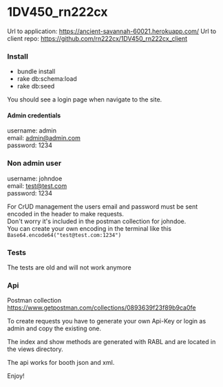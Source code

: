 # 1DV450_rn222cx

Url to application: https://ancient-savannah-60021.herokuapp.com/
Url to client repo: https://github.com/rn222cx/1DV450_rn222cx_client

### Install
* bundle install
* rake db:schema:load  
* rake db:seed

You should see a login page when navigate to the site.

#### Admin credentials
username: admin  
email: admin@admin.com  
password: 1234  

### Non admin user  
username: johndoe  
email: test@test.com  
password: 1234  

For CrUD management the users email and password must be sent encoded in the header to make requests.  
Don't worry it's included in the postman collection for johndoe.    
You can create your own encoding in the terminal like this `Base64.encode64("test@test.com:1234")`    

### Tests
The tests are old and will not work anymore

### Api

Postman collection https://www.getpostman.com/collections/0893639f23f89b9ca0fe

To create requests you have to generate your own Api-Key or login as admin and copy the existing one.

The index and show methods are generated with RABL and are located in the views directory.

The api works for booth json and xml.


Enjoy!
